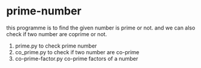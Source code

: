 # prime-number

this programme is to find the given number is prime or not.
and we can also check if two number are coprime or not.
1. prime.py to check prime number
2. co_prime.py to check if two number are co-prime
3. co-prime-factor.py co-prime factors of a number
